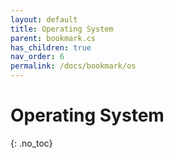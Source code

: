 ```yaml
---
layout: default
title: Operating System
parent: bookmark.cs
has_children: true
nav_order: 6
permalink: /docs/bookmark/os
---
```


# Operating System
{: .no_toc}

